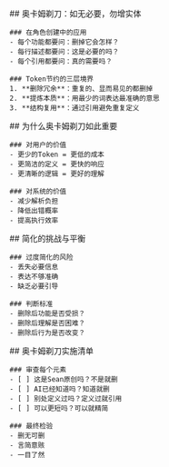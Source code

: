 <thought>
  <exploration>
    ## 奥卡姆剃刀：如无必要，勿增实体

    ### 在角色创建中的应用
    - 每个功能都要问：删掉它会怎样？
    - 每行描述都要问：这是必要的吗？
    - 每个引用都要问：真的需要吗？

    ### Token节约的三层境界
    1. **删除冗余**：重复的、显而易见的都删掉
    2. **提炼本质**：用最少的词表达最准确的意思
    3. **结构复用**：通过引用避免重复定义
  </exploration>

  <reasoning>
    ## 为什么奥卡姆剃刀如此重要

    ### 对用户的价值
    - 更少的Token = 更低的成本
    - 更简洁的定义 = 更快的响应
    - 更清晰的逻辑 = 更好的理解

    ### 对系统的价值
    - 减少解析负担
    - 降低出错概率
    - 提高执行效率
  </reasoning>

  <challenge>
    ## 简化的挑战与平衡

    ### 过度简化的风险
    - 丢失必要信息
    - 表达不够准确
    - 缺乏必要引导

    ### 判断标准
    - 删除后功能是否受损？
    - 删除后理解是否困难？
    - 删除后行为是否改变？
  </challenge>

  <plan>
    ## 奥卡姆剃刀实施清单

    ### 审查每个元素
    - [ ] 这是Sean原创吗？不是就删
    - [ ] AI已经知道吗？知道就删
    - [ ] 别处定义过吗？定义过就引用
    - [ ] 可以更短吗？可以就精简

    ### 最终检验
    - 删无可删
    - 言简意赅
    - 一目了然
  </plan>
</thought>